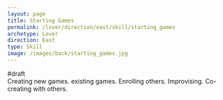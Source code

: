 ```yaml
---
layout: page
title: Starting Games
permalink: /lover/direction/east/skill/starting_games
archetype: Lover
direction: East
type: Skill
image: /images/back/starting_games.jpg
---
```

#draft   
Creating new games. existing games. Enrolling others. Improvising. Co-creating with others. 

